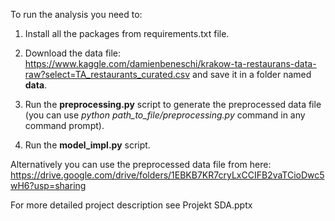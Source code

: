 To run the analysis you need to:
1. Install all the packages from requirements.txt file.

2. Download the data file:
https://www.kaggle.com/damienbeneschi/krakow-ta-restaurans-data-raw?select=TA_restaurants_curated.csv 
and save it in a folder named **data**.

3. Run the **preprocessing.py** script to generate the preprocessed data file (you can use *python path_to_file/preprocessing.py* command in any command prompt).

4. Run the **model_impl.py** script.

Alternatively you can use the preprocessed data file from here:
https://drive.google.com/drive/folders/1EBKB7KR7cryLxCCIFB2vaTCioDwc5wH6?usp=sharing


For more detailed project description see Projekt SDA.pptx
